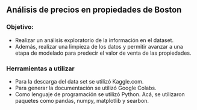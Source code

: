## Análisis de precios en propiedades de Boston

### Objetivo: 
* Realizar un análisis exploratorio de la información en el dataset.
* Además, realizar una limpieza de los datos y permitir avanzar a una etapa de modelado para predecir el valor de venta de las propiedades.

### Herramientas a utilizar
* Para la descarga del data set se utilizó Kaggle.com.
* Para generar la documentación se utilizó Google Colabs.
* Como lenguaje de programación se utilizó Python. Acá, se utilizaron paquetes como pandas, numpy, matplotlib y searbon.
